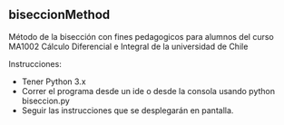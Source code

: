## biseccionMethod
Método de la bisección con fines pedagogicos para alumnos del curso MA1002 Cálculo Diferencial e Integral de la universidad de Chile

Instrucciones:
- Tener Python 3.x
- Correr el programa desde un ide o desde la consola usando python biseccion.py
- Seguir las instrucciones que se desplegarán en pantalla.
